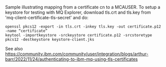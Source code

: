 Sample illustrating mapping from a certificate cn to a MCAUSER. To setup a keystore for testing with MQ Explorer, download tls.crt and tls.key from 'mq-client-certificate-tls-secret' and do:

```
openssl pkcs12 -export -in tls.crt -inkey tls.key -out certificate.p12 -name “certificate”
keytool -importkeystore -srckeystore certificate.p12 -srcstoretype pkcs12 -destkeystore keystore-client.jks
```

See also https://community.ibm.com/community/user/integration/blogs/arthur-barr/2022/11/24/authenticating-to-ibm-mq-using-tls-certificates

